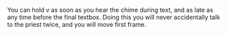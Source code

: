 You can hold v as soon as you hear the chime during text, and as late as any time before the final textbox. Doing this you will never accidentally talk to the priest twice, and you will move first frame.
